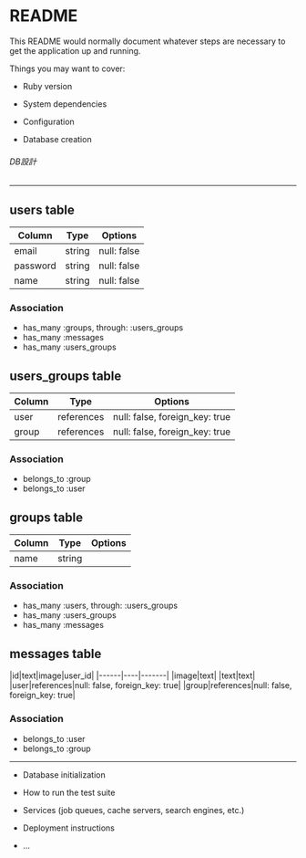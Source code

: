 # README

This README would normally document whatever steps are necessary to get the
application up and running.

Things you may want to cover:

* Ruby version

* System dependencies

* Configuration

* Database creation


###### DB設計
---------------------------------------
## users table
|Column|Type|Options|
|------|----|-------|
|email|string|null: false|
|password|string|null: false|
|name|string|null: false|
### Association
- has_many :groups, through: :users_groups
- has_many :messages
- has_many :users_groups


## users_groups table
|Column|Type|Options|
|------|----|-------|
|user|references|null: false, foreign_key: true|
|group|references|null: false, foreign_key: true|
### Association
- belongs_to :group
- belongs_to :user


## groups table
|Column|Type|Options|
|------|----|-------|
|name|string||
### Association
- has_many :users, through: :users_groups
- has_many :users_groups
- has_many :messages

## messages table
|id|text|image|user_id|
|------|----|-------|
|image|text|
|text|text|
|user|references|null: false, foreign_key: true|
|group|references|null: false, foreign_key: true|
### Association
- belongs_to :user
- belongs_to :group
---------------------------
* Database initialization

* How to run the test suite

* Services (job queues, cache servers, search engines, etc.)

* Deployment instructions

* ...
